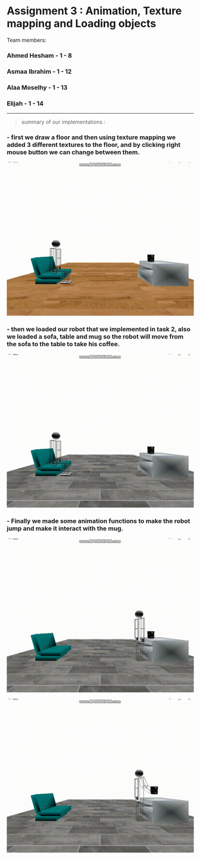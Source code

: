 
# Assignment 3 : Animation, Texture mapping and Loading objects

Team members: 

### Ahmed Hesham - 1 - 8
### Asmaa Ibrahim - 1 - 12 
### Alaa Moselhy - 1 - 13
### Elijah - 1 - 14

---

> summary of our implementations :

### - first we draw a floor and then using texture mapping we added 3 different textures to the floor, and by clicking right mouse button we can change between them.

![](textures.gif)


### - then we loaded our robot that we implemented in task 2, also we loaded a sofa, table and mug so the robot will move from the sofa to the table to take his coffee.

![](run.gif)




### - Finally we made some animation functions to make the robot jump and make it interact with the mug.

![](jump.gif)

![](mug.gif)








